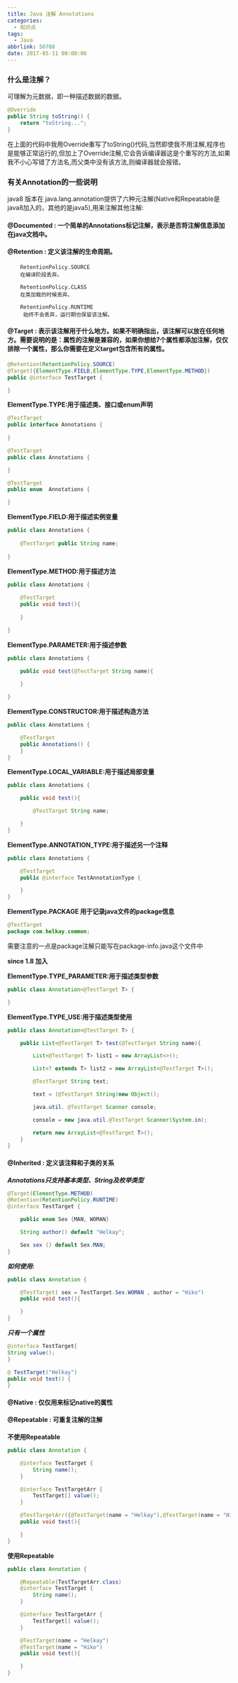 ```yaml
---
title: Java 注解 Annotations
categories:
  - 知识点
tags:
  - Java
abbrlink: 50788
date: 2017-05-11 00:00:00
---
```


### 什么是注解？
  可理解为元数据，即一种描述数据的数据。

``` java
@Override
public String toString() {
    return "toString...";
}
```
在上面的代码中我用Override重写了toString()代码,当然即使我不用注解,程序也是能够正常运行的,但加上了Override注解,它会告诉编译器这是个重写的方法,如果我不小心写错了方法名,而父类中没有该方法,则编译器就会报错。

### 有关Annotation的一些说明
java8 版本在 java.lang.annotation提供了六种元注解(Native和Repeatable是java8加入的，其他的是java5),用来注解其他注解:

#### @Documented	: 一个简单的Annotations标记注解，表示是否将注解信息添加在java文档中。

#### @Retention : 定义该注解的生命周期。

		RetentionPolicy.SOURCE
		在编译阶段丢弃。
		
		RetentionPolicy.CLASS
		在类加载的时候丢弃。
		
		RetentionPolicy.RUNTIME
		 始终不会丢弃，运行期也保留该注解。

#### @Target : 表示该注解用于什么地方。如果不明确指出，该注解可以放在任何地方。需要说明的是：属性的注解是兼容的，如果你想给7个属性都添加注解，仅仅排除一个属性，那么你需要在定义target包含所有的属性。

``` java
@Retention(RetentionPolicy.SOURCE)
@Target({ElementType.FIELD,ElementType.TYPE,ElementType.METHOD})
public @interface TestTarget {

}
```

**ElementType.TYPE:用于描述类、接口或enum声明**
``` java
@TestTarget
public interface Annotations {
    
}

@TestTarget
public class Annotations {

}

@TestTarget
public enum  Annotations {

}

```

**ElementType.FIELD:用于描述实例变量**

``` java
public class Annotations {
    
    @TestTarget public String name;
    
}
```

**ElementType.METHOD:用于描述方法**

``` java
public class Annotations {
    
    @TestTarget
    public void test(){
        
    }

}

```

**ElementType.PARAMETER:用于描述参数**

``` java
public class Annotations {
    
    public void test(@TestTarget String name){

    }

}
```

**ElementType.CONSTRUCTOR:用于描述构造方法**

``` java
public class Annotations {

    @TestTarget
    public Annotations() {
    }
}

```

**ElementType.LOCAL_VARIABLE:用于描述局部变量**

``` java 
public class Annotations {

    public void test(){

        @TestTarget String name;

    }
}

```

**ElementType.ANNOTATION_TYPE:用于描述另一个注释**

``` java
public class Annotations {

    @TestTarget
    public @interface TestAnnotationType {

    }
}
```

**ElementType.PACKAGE 用于记录java文件的package信息**

``` java
@TestTarget
package com.helkay.common;

```
需要注意的一点是package注解只能写在package-info.java这个文件中


**since 1.8 加入**

**ElementType.TYPE_PARAMETER:用于描述类型参数**

``` java
public class Annotation<@TestTarget T> {

}
```


**ElementType.TYPE_USE:用于描述类型使用**
``` java
public class Annotation<@TestTarget T> {

    public List<@TestTarget T> test(@TestTarget String name){

        List<@TestTarget T> list1 = new ArrayList<>();

        List<? extends T> list2 = new ArrayList<@TestTarget T>();

        @TestTarget String text;

        text = (@TestTarget String)new Object();

        java.util. @TestTarget Scanner console;

        console = new java.util.@TestTarget Scanner(System.in);

        return new ArrayList<@TestTarget T>();
    }
}
```

#### @Inherited : 定义该注释和子类的关系

***Annotations只支持基本类型、String及枚举类型***

``` java
@Target(ElementType.METHOD)
@Retention(RetentionPolicy.RUNTIME)
@interface TestTarget {

    public enum Sex {MAN, WOMAN}

    String author() default "Helkay";

    Sex sex () default Sex.MAN;
}
```

***如何使用:***

``` java
public class Annotation {

    @TestTarget( sex = TestTarget.Sex.WOMAN , author = "Hiko")
    public void test(){

    }
}
```

***只有一个属性***

``` java
@interface TestTarget{
String value();
}

@ TestTarget("Helkay")
public void test() {
}
```


#### @Native : 仅仅用来标记native的属性

#### @Repeatable : 可重复注解的注解

**不使用Repeatable**

``` java 
public class Annotation {

    @interface TestTarget {
        String name();
    }

    @interface TestTargetArr {
        TestTarget[] value();
    }

    @TestTargetArr({@TestTarget(name = "Helkay"),@TestTarget(name = "Hiko")})
    public void test(){

    }
}
```

**使用Repeatable**

``` java
public class Annotation {

    @Repeatable(TestTargetArr.class)
    @interface TestTarget {
        String name();
    }

    @interface TestTargetArr {
        TestTarget[] value();
    }

    @TestTarget(name = "Helkay")
    @TestTarget(name = "Hiko")
    public void test(){

    }
}
```

